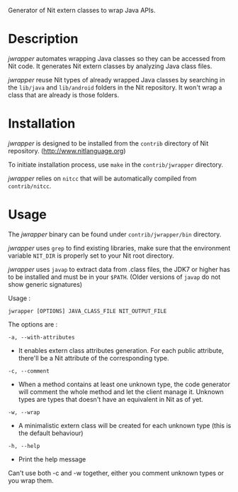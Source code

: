 Generator of Nit extern classes to wrap Java APIs.

# Description
_jwrapper_ automates wrapping Java classes so they can be accessed from Nit code. It generates Nit extern classes by analyzing Java class files.

_jwrapper_ reuse Nit types of already wrapped Java classes by searching in the `lib/java` and `lib/android` folders in the Nit repository. It won't wrap a class that are already is those folders.

# Installation
_jwrapper_ is designed to be installed from the `contrib` directory of Nit repository. (http://www.nitlanguage.org)

To initiate installation process, use `make` in the `contrib/jwrapper` directory.

_jwrapper_ relies on `nitcc` that will be automatically compiled from `contrib/nitcc`.

# Usage
The _jwrapper_ binary can be found under `contrib/jwrapper/bin` directory.

_jwrapper_ uses `grep` to find existing libraries, make sure that the environment variable `NIT_DIR` is properly set to your Nit root directory.

_jwrapper_ uses `javap` to extract data from .class files, the JDK7 or higher has to be installed and must be in your `$PATH`. (Older versions of `javap` do not show generic signatures)

Usage :

	jwrapper [OPTIONS] JAVA_CLASS_FILE NIT_OUTPUT_FILE

The options are :

`-a, --with-attributes`

* It enables extern class attributes generation. For each public attribute, there'll be a Nit attribute of the corresponding type.

`-c, --comment`

* When a method contains at least one unknown type, the code generator will comment the whole method and let the client manage it. Unknown types are types that doesn't have an equivalent in Nit as of yet.

`-w, --wrap`

* A minimalistic extern class will be created for each unknown type (this is the default behaviour)

`-h, --help`

* Print the help message

Can't use both -c and -w together, either you comment unknown types or you wrap them.
